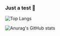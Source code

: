 ### Just a test 🤔
![Top Langs](https://github-readme-stats.vercel.app/api/top-langs/?username=perimus&layout=compact)

![Anurag's GitHub stats](https://github-readme-stats.vercel.app/api?username=perimus&show_icons=true&theme=transparent&count_private=true)

<!--
**perimus/perimus** is a ✨ _special_ ✨ repository because its `README.md` (this file) appears on your GitHub profile.

Here are some ideas to get you started:

- 🔭 I’m currently working on ...
- 🌱 I’m currently learning ...
- 👯 I’m looking to collaborate on ...
- 🤔 I’m looking for help with ...
- 💬 Ask me about ...
- 📫 How to reach me: ...
- 😄 Pronouns: ...
- ⚡ Fun fact: ...
-->
